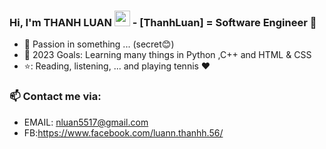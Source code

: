 ### Hi, I'm THANH LUAN <img src="https://media.giphy.com/media/hvRJCLFzcasrR4ia7z/giphy.gif" width="25px"> -  [ThanhLuan] = Software Engineer 🌻  


- 🔭 Passion in something ... (secret😊)
- 💪 2023 Goals: Learning many things in Python ,C++ and HTML & CSS
- ⭐: Reading, listening, ... and playing tennis ❤️

### 📫 Contact me via:
- EMAIL: nluan5517@gmail.com
- FB:https://www.facebook.com/luann.thanhh.56/
